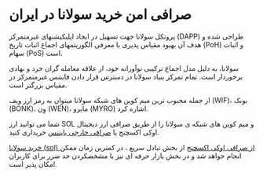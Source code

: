 
# صرافی امن خرید سولانا در ایران

پروتکل سولانا جهت تسهیل در ایجاد اپلیکیشنهای غیرمتمرکز (DAPP) طراحی شده و هدف آن بهبود مقیاس پذیری با معرفی الگوریتمهای اجماع اثبات تاریخ (PoH) و اثبات سهام (PoS) است.

سولانا، به دلیل مدل اجماع ترکیبی نوآورانه خود، از علاقه معامله گران خرد و نهادی برخوردار است. تمام تمرکز بنیاد سولانا در دسترس قرار دادن فایننس غیرمتمرکز در مقیاس بزرگتر است.

از جمله محبوب ترین میم کوین های شبکه سولانا میتوان به رمز ارز ویف (WIF)، بونک (BONK)، وِن (WEN)، مایرو (MYRO) اشاره کرد.

شما می توانید ارز SOL و میم کوین های شبکه ی سولانا را از طریق صرافی ارز دیجیتال اوکی اکسچنج یا [صرافی خارجی بایننس](https://www.binance.com/en-GB) خریداری کنید.

  

[خرید سولانا (sol) از صرافی اوکی اکسچنج](https://ok-ex.io/buy-and-sell/SOL/) از بخش تبادل سریع ، در کمترین زمان ممکن انجام خواهد شد و در بخش بازار حرفه ای نیز با مشخصکردن حد ضرر برای کاربران امکان پذیر است.
